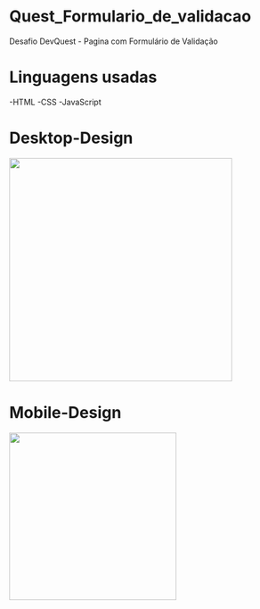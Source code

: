 # Quest_Formulario_de_validacao

Desafio DevQuest - Pagina com Formulário de Validação

# Linguagens usadas
-HTML 
-CSS
-JavaScript

# Desktop-Design 

<img src="![127 0 0 1_5500_index html](https://user-images.githubusercontent.com/106699339/235752574-8cc147bb-1225-4f3b-a002-2fa1a14abf4c.png)
" width="400px"/>

# Mobile-Design

<img src="![127 0 0 1_5500_index html (1)](https://user-images.githubusercontent.com/106699339/235752693-3334b2f0-7873-4689-a85c-3f891aa7bfbc.png)
" width="300px"/>
